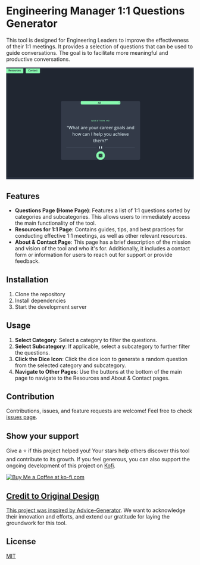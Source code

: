 # Engineering Manager 1:1 Questions Generator

This tool is designed for Engineering Leaders to improve the effectiveness of their 1:1 meetings. It provides a selection of questions that can be used to guide conversations. The goal is to facilitate more meaningful and productive conversations.

![Screenshot](https://github.com/arjitsrivastava/1-1-Generator/blob/main/Screenshot%202023-07-28%20at%2011.05.10%20PM.png)

## Features

- **Questions Page (Home Page)**: Features a list of 1:1 questions sorted by categories and subcategories. This allows users to immediately access the main functionality of the tool.
- **Resources for 1:1 Page**: Contains guides, tips, and best practices for conducting effective 1:1 meetings, as well as other relevant resources.
- **About & Contact Page**: This page has a brief description of the mission and vision of the tool and who it's for. Additionally, it includes a contact form or information for users to reach out for support or provide feedback.

## Installation

1. Clone the repository
2. Install dependencies
3. Start the development server


## Usage

1. **Select Category**: Select a category to filter the questions.
2. **Select Subcategory**: If applicable, select a subcategory to further filter the questions.
3. **Click the Dice Icon**: Click the dice icon to generate a random question from the selected category and subcategory.
4. **Navigate to Other Pages**: Use the buttons at the bottom of the main page to navigate to the Resources and About & Contact pages.

## Contribution

Contributions, issues, and feature requests are welcome! Feel free to check [issues page](https://github.com/arjitsrivastava/1-1-Generator/issues).

## Show your support

Give a ⭐️ if this project helped you! Your stars help others discover this tool and contribute to its growth. If you feel generous, you can also support the ongoing development of this project on [Kofi](https://ko-fi.com/arjit).

<a href='https://ko-fi.com/arjit' target='_blank'><img height='35' style='border:0px;height:46px;' src='https://az743702.vo.msecnd.net/cdn/kofi3.png?v=0' border='0' alt='Buy Me a Coffee at ko-fi.com' />

## Credit to Original Design
This project was inspired by [Advice-Generator](https://github.com/RubenF01/Advice-Generator/). We want to acknowledge their innovation and efforts, and extend our gratitude for laying the groundwork for this tool.

## License
[MIT](LICENSE)
